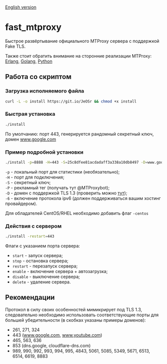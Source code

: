 [English version](README.en.md)

# fast_mtproxy
Быстрое развёртывание официального MTProxy сервера с поддержкой Fake TLS.  
  
Также стоит обратить внимание на сторонние реализации MTProxy: [Erlang](https://github.com/seriyps/mtproto_proxy), [Golang](https://github.com/9seconds/mtg), [Python](https://github.com/alexbers/mtprotoproxy)

## Работа со скриптом
### Загрузка исполняемого файла
```bash
curl -L -o install https://git.io/JeOSr && chmod +x install
```

### Быстрая установка
```bash
./install
```

По умолчанию: порт 443, генерируется рандомный секретный ключ, домен www.google.com

### Пример подробной установки
```bash
./install -p=8888 -H=443 -S=25c8dfee81acdadaff3a338a10db8497 -D=www.google.com
```
`-p` - локальный порт для статистики (необязательно);  
`-H` - порт для подключения;  
`-S` - секретный ключ;  
`-P` - рекламный тег (получать тут @MTProxybot);  
`-D` - домен с поддержкой TLS 1.3 (проверить можно <a href="https://www.cdn77.com/tls-test">тут</a>);  
`-6` - включение протокола ipv6 (должен поддерживаться вашим хостинг провайдером).

Для обладателей CentOS/RHEL необходимо добавить флаг `-centos`

### Действия с сервером
```bash
./install -restart=443
```

Флаги с указанием порта сервера:
* `start` - запуск сервера;
* `stop` - остановка сервера;
* `restart` - перезапуск сервера;
* `enable` - включение сервера + автозагрузка;
* `disable` - выключение сервера;
* `delete` - удаление сервера.

## Рекомендации
Протокол в силу своих особенностей мимикрирует под TLS 1.3, следовательно необходимо использовать соответствующие порты для большей убедительности (в скобках указаны примеры доменов):
* 261, 271, 324
* 443 (www.google.com, www.youtube.com)
* 465, 563, 636
* 853 (dns.google, cloudflare-dns.com)
* 989, 990, 992, 993, 994, 995, 4843, 5061, 5085, 5349, 5671, 6513, 6514, 6619, 8883
